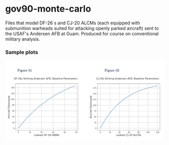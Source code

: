 # gov90-monte-carlo

Files that model DF-26 s and CJ-20 ALCMs (each equipped with submunition warheads suited for attacking openly parked aircraft) sent to the USAF's Andersen AFB at Guam. Produced for course on conventional military analysis.

### Sample plots
![Screenshot](sample_plots/plot_1_2.png) <!-- .element height="50%" width="50%" -->
